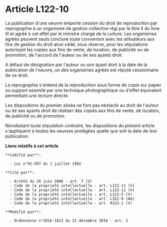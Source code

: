 # Article L122-10

La publication d'une oeuvre emporte cession du droit de reproduction par reprographie à un organisme de gestion collective
régi par le titre II du livre III et agréé à cet effet par le ministre chargé de la culture. Les organismes agréés peuvent
seuls conclure toute convention avec les utilisateurs aux fins de gestion du droit ainsi cédé, sous réserve, pour les
stipulations autorisant les copies aux fins de vente, de location, de publicité ou de promotion, de l'accord de l'auteur ou
de ses ayants droit. 

A défaut de désignation par l'auteur ou son ayant droit à la date de la publication de l'oeuvre, un des organismes agréés est
réputé  cessionnaire de ce droit.

La reprographie s'entend de la reproduction sous forme de copie sur papier ou support assimilé par une technique
photographique ou d'effet équivalent permettant une lecture directe.

Les dispositions du premier alinéa ne font pas obstacle au droit de l'auteur ou de ses ayants droit de réaliser des copies
aux fins de vente, de location, de publicité ou de promotion.

Nonobstant toute stipulation contraire, les dispositions du présent article s'appliquent à toutes les oeuvres protégées
quelle que soit la date de leur publication.

**Liens relatifs à cet article**

	**Codifié par**:

	  - Loi n°92-597 du 1 juillet 1992

	**Cité par**:

	  - Arrêté du 28 juin 2006 - art. 7 (V)
	  - Code de la propriété intellectuelle - art. L122-11 (V)
	  - Code de la propriété intellectuelle - art. L122-12 (V)
	  - Code de la propriété intellectuelle - art. L122-5 (V)
	  - Code de la propriété intellectuelle - art. L321-9 (Ab)
	  - Code de la propriété intellectuelle - art. R322-1 (V)

	**Modifié par**:

	  - Ordonnance n°2016-1823 du 22 décembre 2016 - art. 2
